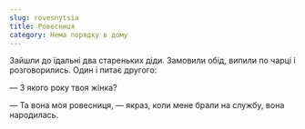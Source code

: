 ```yaml
---
slug: rovesnytsia
title: Ровесниця
category: Нема порядку в дому
---
```

Зайшли до їдальні два стареньких діди. Замовили обід, випили по чарці і розговорились. Один і питає другого:

— З якого року твоя жінка?

— Та вона моя ровесниця, — якраз, коли мене брали на службу, вона народилась.

